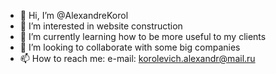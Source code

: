 - 👋 Hi, I’m @AlexandreKorol
- 👀 I’m interested in website construction
- 🌱 I’m currently learning how to be more useful to my clients
- 💞️ I’m looking to collaborate with some big companies
- 📫 How to reach me: e-mail: korolevich.alexandr@mail.ru

<!---
AlexandreKorol/AlexandreKorol is a ✨ special ✨ repository because its `README.md` (this file) appears on your GitHub profile.
You can click the Preview link to take a look at your changes.
--->
